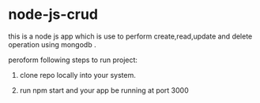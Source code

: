 # node-js-crud

this is a node js app which is use to perform create,read,update and delete operation using mongodb .

peroform following steps to run project:

1. clone repo locally into your system.

2. run npm start and your app be running at port 3000
